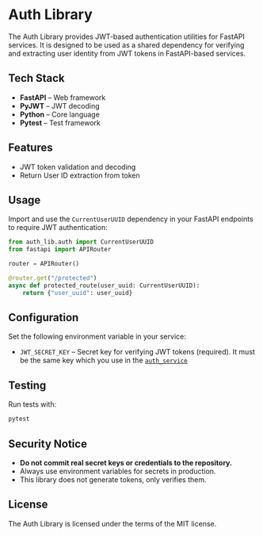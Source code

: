 # Auth Library

The Auth Library provides JWT-based authentication utilities for FastAPI services. It is designed to be used as a shared dependency for verifying and extracting user identity from JWT tokens in FastAPI-based services.

## Tech Stack

- **FastAPI** – Web framework
- **PyJWT** – JWT decoding
- **Python** – Core language
- **Pytest** – Test framework

## Features

- JWT token validation and decoding
- Return User ID extraction from token

## Usage

Import and use the `CurrentUserUUID` dependency in your FastAPI endpoints to require JWT authentication:

```python
from auth_lib.auth import CurrentUserUUID
from fastapi import APIRouter

router = APIRouter()

@router.get("/protected")
async def protected_route(user_uuid: CurrentUserUUID):
    return {"user_uuid": user_uuid}
```

## Configuration

Set the following environment variable in your service:

- `JWT_SECRET_KEY` – Secret key for verifying JWT tokens (required). It must be the same key which you use in the [`auth_service`](https://github.com/labtst-online/fast-auth_service.git)

## Testing

Run tests with:

```bash
pytest
```

## Security Notice

- **Do not commit real secret keys or credentials to the repository.**
- Always use environment variables for secrets in production.
- This library does not generate tokens, only verifies them.

## License

The Auth Library is licensed under the terms of the MIT license.
